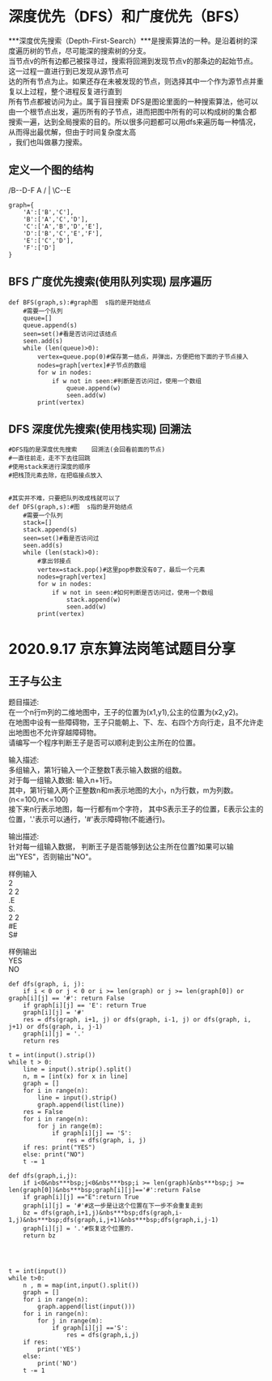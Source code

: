 # 深度优先（DFS）和广度优先（BFS）

***深度优先搜索（Depth-First-Search）***是搜索算法的一种。是沿着树的深度遍历树的节点，尽可能深的搜索树的分支。\
当节点v的所有边都己被探寻过，搜索将回溯到发现节点v的那条边的起始节点。这一过程一直进行到已发现从源节点可\
达的所有节点为止。如果还存在未被发现的节点，则选择其中一个作为源节点并重复以上过程，整个进程反复进行直到\
所有节点都被访问为止。属于盲目搜索
DFS是图论里面的一种搜索算法，他可以由一个根节点出发，遍历所有的子节点，进而把图中所有的可以构成树的集合都\
搜索一遍，达到全局搜索的目的。所以很多问题都可以用dfs来遍历每一种情况，从而得出最优解，但由于时间复杂度太高\
，我们也叫做暴力搜索。

## 定义一个图的结构
 /B--D-F
A  / |
 \C--E
```
graph={
    'A':['B','C'],
    'B':['A','C','D'],
    'C':['A','B','D','E'],
    'D':['B','C','E','F'],
    'E':['C','D'],
    'F':['D']
}
```

## BFS 广度优先搜索(使用队列实现)  层序遍历
```
def BFS(graph,s):#graph图  s指的是开始结点
    #需要一个队列
    queue=[]
    queue.append(s)
    seen=set()#看是否访问过该结点
    seen.add(s)
    while (len(queue)>0):
        vertex=queue.pop(0)#保存第一结点，并弹出，方便把他下面的子节点接入
        nodes=graph[vertex]#子节点的数组
        for w in nodes:
            if w not in seen:#判断是否访问过，使用一个数组
                queue.append(w)
                seen.add(w)
        print(vertex)       
```

## DFS 深度优先搜索(使用栈实现)  回溯法
```
#DFS指的是深度优先搜索    回溯法(会回看前面的节点)
#一直往前走，走不下去往回跳
#使用stack来进行深度的顺序
#把栈顶元素去除，在把临接点放入
 
 
#其实并不难，只要把队列改成栈就可以了
def DFS(graph,s):#图  s指的是开始结点
    #需要一个队列
    stack=[]
    stack.append(s)
    seen=set()#看是否访问过
    seen.add(s)
    while (len(stack)>0):
        #拿出邻接点
        vertex=stack.pop()#这里pop参数没有0了，最后一个元素
        nodes=graph[vertex]
        for w in nodes:
            if w not in seen:#如何判断是否访问过，使用一个数组
                stack.append(w)
                seen.add(w)
        print(vertex)
```



# 2020.9.17 京东算法岗笔试题目分享

## 王子与公主

题目描述:\
在一个n行m列的二维地图中，王子的位置为(x1,y1),公主的位置为(x2,y2)。\
在地图中设有一些障碍物，王子只能朝上、下、左、右四个方向行走，且不允许走出地图也不允许穿越障碍物。\
请编写一个程序判断王子是否可以顺利走到公主所在的位置。

输入描述:\
多组输入，第1行输入一个正整数T表示输入数据的组数。\
对于每一组输入数据: 输入n+1行。\
其中，第1行输入两个正整数n和m表示地图的大小，n为行数，m为列数。(n<=100,m<=100)\
接下来n行表示地图，每一行都有m个字符， 其中S表示王子的位置，E表示公主的位置，'.'表示可以通行，'#'表示障碍物(不能通行)。

输出描述:\
针对每一组输入数据， 判断王子是否能够到达公主所在位置?如果可以输出"YES"，否则输出"NO"。

样例输入\
2\
2 2\
.E\
S.\
2 2\
#E\
S#

样例输出\
YES \
NO

```
def dfs(graph, i, j):
    if i < 0 or j < 0 or i >= len(graph) or j >= len(graph[0]) or graph[i][j] == '#': return False
    if graph[i][j] == 'E': return True
    graph[i][j] = '#'
    res = dfs(graph, i+1, j) or dfs(graph, i-1, j) or dfs(graph, i, j+1) or dfs(graph, i, j-1)
    graph[i][j] = '.'
    return res

t = int(input().strip())
while t > 0:
    line = input().strip().split()
    n, m = [int(x) for x in line]
    graph = []
    for i in range(n):
        line = input().strip()
        graph.append(list(line))
    res = False
    for i in range(n):
        for j in range(m):
            if graph[i][j] == 'S':
                res = dfs(graph, i, j)
    if res: print("YES")
    else: print("NO")
    t -= 1
```
```
def dfs(graph,i,j):
    if i<0&nbs***bsp;j<0&nbs***bsp;i >= len(graph)&nbs***bsp;j >= len(graph[0])&nbs***bsp;graph[i][j]=='#':return False
    if graph[i][j] =="E":return True
    graph[i][j] = '#'#这一步是让这个位置在下一步不会重复走到
    bz = dfs(graph,i+1,j)&nbs***bsp;dfs(graph,i-1,j)&nbs***bsp;dfs(graph,i,j+1)&nbs***bsp;dfs(graph,i,j-1)
    graph[i][j] = '.'#恢复这个位置的.
    return bz




t = int(input())
while t>0:
    n , m = map(int,input().split())
    graph = []
    for i in range(n):
        graph.append(list(input()))
    for i in range(n):
        for j in range(m):
            if graph[i][j] =='S':
                res = dfs(graph,i,j)
    if res:
        print('YES')
    else:
        print('NO')
    t -= 1
```
